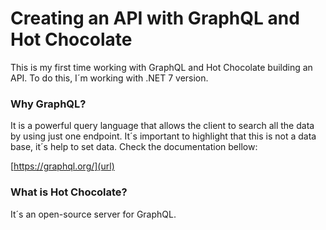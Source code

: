 # Creating an API with GraphQL and Hot Chocolate

This is my first time working with GraphQL and Hot Chocolate building an API. To do this, I´m working with .NET 7 version. 

### Why GraphQL?
It is a powerful query language that allows the client to search all the data by using just one endpoint. It´s important to highlight that this is not a data base, it´s help to set data. Check the documentation bellow:

[https://graphql.org/](url)

### What is Hot Chocolate?
It´s an open-source server for GraphQL.  
